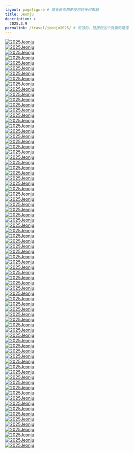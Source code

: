 ```yaml
---
layout: pagefigure # 或者是你想要使用的任何布局
title: Jeonju
description: >
  2025.3.9
permalink: /travel/jeonju2025/ # 可选的，链接到这个页面的路径
---
```


<div class="figure-grid">
<div class="figure-grid-sizer"></div>
<div class="figure-grid-item">
        <a href="https://hobbyfigure.rayleigh-lin.top/2025Jeonju/_RAY2914.webp" data-lightbox="roadtrip" class="image-link">
        <img class="lozad" 
             data-src="https://hobbyfigure.rayleigh-lin.top/2025JeonjuC/_RAY2914.webp"
             alt="2025Jeonju"/>
        </a>
</div>
<div class="figure-grid-item">
        <a href="https://hobbyfigure.rayleigh-lin.top/2025Jeonju/_RAY2979.webp" data-lightbox="roadtrip" class="image-link">
        <img class="lozad" 
             data-src="https://hobbyfigure.rayleigh-lin.top/2025JeonjuC/_RAY2979.webp"
             alt="2025Jeonju"/>
        </a>
</div>
<div class="figure-grid-item">
        <a href="https://hobbyfigure.rayleigh-lin.top/2025Jeonju/_RAY2715.webp" data-lightbox="roadtrip" class="image-link">
        <img class="lozad" 
             data-src="https://hobbyfigure.rayleigh-lin.top/2025JeonjuC/_RAY2715.webp"
             alt="2025Jeonju"/>
        </a>
</div>
<div class="figure-grid-item">
        <a href="https://hobbyfigure.rayleigh-lin.top/2025Jeonju/_RAY2923.webp" data-lightbox="roadtrip" class="image-link">
        <img class="lozad" 
             data-src="https://hobbyfigure.rayleigh-lin.top/2025JeonjuC/_RAY2923.webp"
             alt="2025Jeonju"/>
        </a>
</div>
<div class="figure-grid-item">
        <a href="https://hobbyfigure.rayleigh-lin.top/2025Jeonju/_RAY2759.webp" data-lightbox="roadtrip" class="image-link">
        <img class="lozad" 
             data-src="https://hobbyfigure.rayleigh-lin.top/2025JeonjuC/_RAY2759.webp"
             alt="2025Jeonju"/>
        </a>
</div>
<div class="figure-grid-item">
        <a href="https://hobbyfigure.rayleigh-lin.top/2025Jeonju/_RAY3164.webp" data-lightbox="roadtrip" class="image-link">
        <img class="lozad" 
             data-src="https://hobbyfigure.rayleigh-lin.top/2025JeonjuC/_RAY3164.webp"
             alt="2025Jeonju"/>
        </a>
</div>
<div class="figure-grid-item">
        <a href="https://hobbyfigure.rayleigh-lin.top/2025Jeonju/_RAY3021.webp" data-lightbox="roadtrip" class="image-link">
        <img class="lozad" 
             data-src="https://hobbyfigure.rayleigh-lin.top/2025JeonjuC/_RAY3021.webp"
             alt="2025Jeonju"/>
        </a>
</div>
<div class="figure-grid-item">
        <a href="https://hobbyfigure.rayleigh-lin.top/2025Jeonju/_RAY2919.webp" data-lightbox="roadtrip" class="image-link">
        <img class="lozad" 
             data-src="https://hobbyfigure.rayleigh-lin.top/2025JeonjuC/_RAY2919.webp"
             alt="2025Jeonju"/>
        </a>
</div>
<div class="figure-grid-item">
        <a href="https://hobbyfigure.rayleigh-lin.top/2025Jeonju/_RAY3037.webp" data-lightbox="roadtrip" class="image-link">
        <img class="lozad" 
             data-src="https://hobbyfigure.rayleigh-lin.top/2025JeonjuC/_RAY3037.webp"
             alt="2025Jeonju"/>
        </a>
</div>
<div class="figure-grid-item">
        <a href="https://hobbyfigure.rayleigh-lin.top/2025Jeonju/_RAY2714.webp" data-lightbox="roadtrip" class="image-link">
        <img class="lozad" 
             data-src="https://hobbyfigure.rayleigh-lin.top/2025JeonjuC/_RAY2714.webp"
             alt="2025Jeonju"/>
        </a>
</div>
<div class="figure-grid-item">
        <a href="https://hobbyfigure.rayleigh-lin.top/2025Jeonju/_RAY3113.webp" data-lightbox="roadtrip" class="image-link">
        <img class="lozad" 
             data-src="https://hobbyfigure.rayleigh-lin.top/2025JeonjuC/_RAY3113.webp"
             alt="2025Jeonju"/>
        </a>
</div>
<div class="figure-grid-item">
        <a href="https://hobbyfigure.rayleigh-lin.top/2025Jeonju/_RAY2796.webp" data-lightbox="roadtrip" class="image-link">
        <img class="lozad" 
             data-src="https://hobbyfigure.rayleigh-lin.top/2025JeonjuC/_RAY2796.webp"
             alt="2025Jeonju"/>
        </a>
</div>
<div class="figure-grid-item">
        <a href="https://hobbyfigure.rayleigh-lin.top/2025Jeonju/_RAY2846.webp" data-lightbox="roadtrip" class="image-link">
        <img class="lozad" 
             data-src="https://hobbyfigure.rayleigh-lin.top/2025JeonjuC/_RAY2846.webp"
             alt="2025Jeonju"/>
        </a>
</div>
<div class="figure-grid-item">
        <a href="https://hobbyfigure.rayleigh-lin.top/2025Jeonju/_RAY2954.webp" data-lightbox="roadtrip" class="image-link">
        <img class="lozad" 
             data-src="https://hobbyfigure.rayleigh-lin.top/2025JeonjuC/_RAY2954.webp"
             alt="2025Jeonju"/>
        </a>
</div>
<div class="figure-grid-item">
        <a href="https://hobbyfigure.rayleigh-lin.top/2025Jeonju/_RAY2764.webp" data-lightbox="roadtrip" class="image-link">
        <img class="lozad" 
             data-src="https://hobbyfigure.rayleigh-lin.top/2025JeonjuC/_RAY2764.webp"
             alt="2025Jeonju"/>
        </a>
</div>
<div class="figure-grid-item">
        <a href="https://hobbyfigure.rayleigh-lin.top/2025Jeonju/_RAY2699.webp" data-lightbox="roadtrip" class="image-link">
        <img class="lozad" 
             data-src="https://hobbyfigure.rayleigh-lin.top/2025JeonjuC/_RAY2699.webp"
             alt="2025Jeonju"/>
        </a>
</div>
<div class="figure-grid-item">
        <a href="https://hobbyfigure.rayleigh-lin.top/2025Jeonju/_RAY2733.webp" data-lightbox="roadtrip" class="image-link">
        <img class="lozad" 
             data-src="https://hobbyfigure.rayleigh-lin.top/2025JeonjuC/_RAY2733.webp"
             alt="2025Jeonju"/>
        </a>
</div>
<div class="figure-grid-item">
        <a href="https://hobbyfigure.rayleigh-lin.top/2025Jeonju/_RAY3067.webp" data-lightbox="roadtrip" class="image-link">
        <img class="lozad" 
             data-src="https://hobbyfigure.rayleigh-lin.top/2025JeonjuC/_RAY3067.webp"
             alt="2025Jeonju"/>
        </a>
</div>
<div class="figure-grid-item">
        <a href="https://hobbyfigure.rayleigh-lin.top/2025Jeonju/_RAY2861.webp" data-lightbox="roadtrip" class="image-link">
        <img class="lozad" 
             data-src="https://hobbyfigure.rayleigh-lin.top/2025JeonjuC/_RAY2861.webp"
             alt="2025Jeonju"/>
        </a>
</div>
<div class="figure-grid-item">
        <a href="https://hobbyfigure.rayleigh-lin.top/2025Jeonju/_RAY2932.webp" data-lightbox="roadtrip" class="image-link">
        <img class="lozad" 
             data-src="https://hobbyfigure.rayleigh-lin.top/2025JeonjuC/_RAY2932.webp"
             alt="2025Jeonju"/>
        </a>
</div>
<div class="figure-grid-item">
        <a href="https://hobbyfigure.rayleigh-lin.top/2025Jeonju/_RAY2857.webp" data-lightbox="roadtrip" class="image-link">
        <img class="lozad" 
             data-src="https://hobbyfigure.rayleigh-lin.top/2025JeonjuC/_RAY2857.webp"
             alt="2025Jeonju"/>
        </a>
</div>
<div class="figure-grid-item">
        <a href="https://hobbyfigure.rayleigh-lin.top/2025Jeonju/_RAY2683.webp" data-lightbox="roadtrip" class="image-link">
        <img class="lozad" 
             data-src="https://hobbyfigure.rayleigh-lin.top/2025JeonjuC/_RAY2683.webp"
             alt="2025Jeonju"/>
        </a>
</div>
<div class="figure-grid-item">
        <a href="https://hobbyfigure.rayleigh-lin.top/2025Jeonju/_RAY2841.webp" data-lightbox="roadtrip" class="image-link">
        <img class="lozad" 
             data-src="https://hobbyfigure.rayleigh-lin.top/2025JeonjuC/_RAY2841.webp"
             alt="2025Jeonju"/>
        </a>
</div>
<div class="figure-grid-item">
        <a href="https://hobbyfigure.rayleigh-lin.top/2025Jeonju/_RAY3180.webp" data-lightbox="roadtrip" class="image-link">
        <img class="lozad" 
             data-src="https://hobbyfigure.rayleigh-lin.top/2025JeonjuC/_RAY3180.webp"
             alt="2025Jeonju"/>
        </a>
</div>
<div class="figure-grid-item">
        <a href="https://hobbyfigure.rayleigh-lin.top/2025Jeonju/_RAY2744.webp" data-lightbox="roadtrip" class="image-link">
        <img class="lozad" 
             data-src="https://hobbyfigure.rayleigh-lin.top/2025JeonjuC/_RAY2744.webp"
             alt="2025Jeonju"/>
        </a>
</div>
<div class="figure-grid-item">
        <a href="https://hobbyfigure.rayleigh-lin.top/2025Jeonju/_RAY2969.webp" data-lightbox="roadtrip" class="image-link">
        <img class="lozad" 
             data-src="https://hobbyfigure.rayleigh-lin.top/2025JeonjuC/_RAY2969.webp"
             alt="2025Jeonju"/>
        </a>
</div>
<div class="figure-grid-item">
        <a href="https://hobbyfigure.rayleigh-lin.top/2025Jeonju/_RAY3046.webp" data-lightbox="roadtrip" class="image-link">
        <img class="lozad" 
             data-src="https://hobbyfigure.rayleigh-lin.top/2025JeonjuC/_RAY3046.webp"
             alt="2025Jeonju"/>
        </a>
</div>
<div class="figure-grid-item">
        <a href="https://hobbyfigure.rayleigh-lin.top/2025Jeonju/_RAY2817.webp" data-lightbox="roadtrip" class="image-link">
        <img class="lozad" 
             data-src="https://hobbyfigure.rayleigh-lin.top/2025JeonjuC/_RAY2817.webp"
             alt="2025Jeonju"/>
        </a>
</div>
<div class="figure-grid-item">
        <a href="https://hobbyfigure.rayleigh-lin.top/2025Jeonju/_RAY3178.webp" data-lightbox="roadtrip" class="image-link">
        <img class="lozad" 
             data-src="https://hobbyfigure.rayleigh-lin.top/2025JeonjuC/_RAY3178.webp"
             alt="2025Jeonju"/>
        </a>
</div>
<div class="figure-grid-item">
        <a href="https://hobbyfigure.rayleigh-lin.top/2025Jeonju/_RAY2724.webp" data-lightbox="roadtrip" class="image-link">
        <img class="lozad" 
             data-src="https://hobbyfigure.rayleigh-lin.top/2025JeonjuC/_RAY2724.webp"
             alt="2025Jeonju"/>
        </a>
</div>
<div class="figure-grid-item">
        <a href="https://hobbyfigure.rayleigh-lin.top/2025Jeonju/_RAY3070.webp" data-lightbox="roadtrip" class="image-link">
        <img class="lozad" 
             data-src="https://hobbyfigure.rayleigh-lin.top/2025JeonjuC/_RAY3070.webp"
             alt="2025Jeonju"/>
        </a>
</div>
<div class="figure-grid-item">
        <a href="https://hobbyfigure.rayleigh-lin.top/2025Jeonju/_RAY2732.webp" data-lightbox="roadtrip" class="image-link">
        <img class="lozad" 
             data-src="https://hobbyfigure.rayleigh-lin.top/2025JeonjuC/_RAY2732.webp"
             alt="2025Jeonju"/>
        </a>
</div>
<div class="figure-grid-item">
        <a href="https://hobbyfigure.rayleigh-lin.top/2025Jeonju/_RAY3066.webp" data-lightbox="roadtrip" class="image-link">
        <img class="lozad" 
             data-src="https://hobbyfigure.rayleigh-lin.top/2025JeonjuC/_RAY3066.webp"
             alt="2025Jeonju"/>
        </a>
</div>
<div class="figure-grid-item">
        <a href="https://hobbyfigure.rayleigh-lin.top/2025Jeonju/_RAY2822.webp" data-lightbox="roadtrip" class="image-link">
        <img class="lozad" 
             data-src="https://hobbyfigure.rayleigh-lin.top/2025JeonjuC/_RAY2822.webp"
             alt="2025Jeonju"/>
        </a>
</div>
<div class="figure-grid-item">
        <a href="https://hobbyfigure.rayleigh-lin.top/2025Jeonju/_RAY2926.webp" data-lightbox="roadtrip" class="image-link">
        <img class="lozad" 
             data-src="https://hobbyfigure.rayleigh-lin.top/2025JeonjuC/_RAY2926.webp"
             alt="2025Jeonju"/>
        </a>
</div>
<div class="figure-grid-item">
        <a href="https://hobbyfigure.rayleigh-lin.top/2025Jeonju/_RAY2859.webp" data-lightbox="roadtrip" class="image-link">
        <img class="lozad" 
             data-src="https://hobbyfigure.rayleigh-lin.top/2025JeonjuC/_RAY2859.webp"
             alt="2025Jeonju"/>
        </a>
</div>
<div class="figure-grid-item">
        <a href="https://hobbyfigure.rayleigh-lin.top/2025Jeonju/_RAY3032.webp" data-lightbox="roadtrip" class="image-link">
        <img class="lozad" 
             data-src="https://hobbyfigure.rayleigh-lin.top/2025JeonjuC/_RAY3032.webp"
             alt="2025Jeonju"/>
        </a>
</div>
<div class="figure-grid-item">
        <a href="https://hobbyfigure.rayleigh-lin.top/2025Jeonju/_RAY2711.webp" data-lightbox="roadtrip" class="image-link">
        <img class="lozad" 
             data-src="https://hobbyfigure.rayleigh-lin.top/2025JeonjuC/_RAY2711.webp"
             alt="2025Jeonju"/>
        </a>
</div>
<div class="figure-grid-item">
        <a href="https://hobbyfigure.rayleigh-lin.top/2025Jeonju/_RAY3116.webp" data-lightbox="roadtrip" class="image-link">
        <img class="lozad" 
             data-src="https://hobbyfigure.rayleigh-lin.top/2025JeonjuC/_RAY3116.webp"
             alt="2025Jeonju"/>
        </a>
</div>
<div class="figure-grid-item">
        <a href="https://hobbyfigure.rayleigh-lin.top/2025Jeonju/_RAY2681.webp" data-lightbox="roadtrip" class="image-link">
        <img class="lozad" 
             data-src="https://hobbyfigure.rayleigh-lin.top/2025JeonjuC/_RAY2681.webp"
             alt="2025Jeonju"/>
        </a>
</div>
<div class="figure-grid-item">
        <a href="https://hobbyfigure.rayleigh-lin.top/2025Jeonju/_RAY3091.webp" data-lightbox="roadtrip" class="image-link">
        <img class="lozad" 
             data-src="https://hobbyfigure.rayleigh-lin.top/2025JeonjuC/_RAY3091.webp"
             alt="2025Jeonju"/>
        </a>
</div>
<div class="figure-grid-item">
        <a href="https://hobbyfigure.rayleigh-lin.top/2025Jeonju/_RAY2680.webp" data-lightbox="roadtrip" class="image-link">
        <img class="lozad" 
             data-src="https://hobbyfigure.rayleigh-lin.top/2025JeonjuC/_RAY2680.webp"
             alt="2025Jeonju"/>
        </a>
</div>
<div class="figure-grid-item">
        <a href="https://hobbyfigure.rayleigh-lin.top/2025Jeonju/_RAY2907.webp" data-lightbox="roadtrip" class="image-link">
        <img class="lozad" 
             data-src="https://hobbyfigure.rayleigh-lin.top/2025JeonjuC/_RAY2907.webp"
             alt="2025Jeonju"/>
        </a>
</div>
<div class="figure-grid-item">
        <a href="https://hobbyfigure.rayleigh-lin.top/2025Jeonju/_RAY2881.webp" data-lightbox="roadtrip" class="image-link">
        <img class="lozad" 
             data-src="https://hobbyfigure.rayleigh-lin.top/2025JeonjuC/_RAY2881.webp"
             alt="2025Jeonju"/>
        </a>
</div>
<div class="figure-grid-item">
        <a href="https://hobbyfigure.rayleigh-lin.top/2025Jeonju/_RAY2897.webp" data-lightbox="roadtrip" class="image-link">
        <img class="lozad" 
             data-src="https://hobbyfigure.rayleigh-lin.top/2025JeonjuC/_RAY2897.webp"
             alt="2025Jeonju"/>
        </a>
</div>
<div class="figure-grid-item">
        <a href="https://hobbyfigure.rayleigh-lin.top/2025Jeonju/_RAY3033.webp" data-lightbox="roadtrip" class="image-link">
        <img class="lozad" 
             data-src="https://hobbyfigure.rayleigh-lin.top/2025JeonjuC/_RAY3033.webp"
             alt="2025Jeonju"/>
        </a>
</div>
<div class="figure-grid-item">
        <a href="https://hobbyfigure.rayleigh-lin.top/2025Jeonju/_RAY3160.webp" data-lightbox="roadtrip" class="image-link">
        <img class="lozad" 
             data-src="https://hobbyfigure.rayleigh-lin.top/2025JeonjuC/_RAY3160.webp"
             alt="2025Jeonju"/>
        </a>
</div>
<div class="figure-grid-item">
        <a href="https://hobbyfigure.rayleigh-lin.top/2025Jeonju/_RAY3009.webp" data-lightbox="roadtrip" class="image-link">
        <img class="lozad" 
             data-src="https://hobbyfigure.rayleigh-lin.top/2025JeonjuC/_RAY3009.webp"
             alt="2025Jeonju"/>
        </a>
</div>
<div class="figure-grid-item">
        <a href="https://hobbyfigure.rayleigh-lin.top/2025Jeonju/_RAY2927.webp" data-lightbox="roadtrip" class="image-link">
        <img class="lozad" 
             data-src="https://hobbyfigure.rayleigh-lin.top/2025JeonjuC/_RAY2927.webp"
             alt="2025Jeonju"/>
        </a>
</div>
<div class="figure-grid-item">
        <a href="https://hobbyfigure.rayleigh-lin.top/2025Jeonju/_RAY2874.webp" data-lightbox="roadtrip" class="image-link">
        <img class="lozad" 
             data-src="https://hobbyfigure.rayleigh-lin.top/2025JeonjuC/_RAY2874.webp"
             alt="2025Jeonju"/>
        </a>
</div>
<div class="figure-grid-item">
        <a href="https://hobbyfigure.rayleigh-lin.top/2025Jeonju/_RAY3048.webp" data-lightbox="roadtrip" class="image-link">
        <img class="lozad" 
             data-src="https://hobbyfigure.rayleigh-lin.top/2025JeonjuC/_RAY3048.webp"
             alt="2025Jeonju"/>
        </a>
</div>
<div class="figure-grid-item">
        <a href="https://hobbyfigure.rayleigh-lin.top/2025Jeonju/_RAY2966.webp" data-lightbox="roadtrip" class="image-link">
        <img class="lozad" 
             data-src="https://hobbyfigure.rayleigh-lin.top/2025JeonjuC/_RAY2966.webp"
             alt="2025Jeonju"/>
        </a>
</div>
<div class="figure-grid-item">
        <a href="https://hobbyfigure.rayleigh-lin.top/2025Jeonju/_RAY3043.webp" data-lightbox="roadtrip" class="image-link">
        <img class="lozad" 
             data-src="https://hobbyfigure.rayleigh-lin.top/2025JeonjuC/_RAY3043.webp"
             alt="2025Jeonju"/>
        </a>
</div>
<div class="figure-grid-item">
        <a href="https://hobbyfigure.rayleigh-lin.top/2025Jeonju/_RAY3002.webp" data-lightbox="roadtrip" class="image-link">
        <img class="lozad" 
             data-src="https://hobbyfigure.rayleigh-lin.top/2025JeonjuC/_RAY3002.webp"
             alt="2025Jeonju"/>
        </a>
</div>
<div class="figure-grid-item">
        <a href="https://hobbyfigure.rayleigh-lin.top/2025Jeonju/_RAY2701.webp" data-lightbox="roadtrip" class="image-link">
        <img class="lozad" 
             data-src="https://hobbyfigure.rayleigh-lin.top/2025JeonjuC/_RAY2701.webp"
             alt="2025Jeonju"/>
        </a>
</div>
<div class="figure-grid-item">
        <a href="https://hobbyfigure.rayleigh-lin.top/2025Jeonju/_RAY3055.webp" data-lightbox="roadtrip" class="image-link">
        <img class="lozad" 
             data-src="https://hobbyfigure.rayleigh-lin.top/2025JeonjuC/_RAY3055.webp"
             alt="2025Jeonju"/>
        </a>
</div>
<div class="figure-grid-item">
        <a href="https://hobbyfigure.rayleigh-lin.top/2025Jeonju/_RAY2994.webp" data-lightbox="roadtrip" class="image-link">
        <img class="lozad" 
             data-src="https://hobbyfigure.rayleigh-lin.top/2025JeonjuC/_RAY2994.webp"
             alt="2025Jeonju"/>
        </a>
</div>
<div class="figure-grid-item">
        <a href="https://hobbyfigure.rayleigh-lin.top/2025Jeonju/_RAY2795.webp" data-lightbox="roadtrip" class="image-link">
        <img class="lozad" 
             data-src="https://hobbyfigure.rayleigh-lin.top/2025JeonjuC/_RAY2795.webp"
             alt="2025Jeonju"/>
        </a>
</div>
<div class="figure-grid-item">
        <a href="https://hobbyfigure.rayleigh-lin.top/2025Jeonju/_RAY2845.webp" data-lightbox="roadtrip" class="image-link">
        <img class="lozad" 
             data-src="https://hobbyfigure.rayleigh-lin.top/2025JeonjuC/_RAY2845.webp"
             alt="2025Jeonju"/>
        </a>
</div>
<div class="figure-grid-item">
        <a href="https://hobbyfigure.rayleigh-lin.top/2025Jeonju/_RAY3079.webp" data-lightbox="roadtrip" class="image-link">
        <img class="lozad" 
             data-src="https://hobbyfigure.rayleigh-lin.top/2025JeonjuC/_RAY3079.webp"
             alt="2025Jeonju"/>
        </a>
</div>
<div class="figure-grid-item">
        <a href="https://hobbyfigure.rayleigh-lin.top/2025Jeonju/_RAY2687.webp" data-lightbox="roadtrip" class="image-link">
        <img class="lozad" 
             data-src="https://hobbyfigure.rayleigh-lin.top/2025JeonjuC/_RAY2687.webp"
             alt="2025Jeonju"/>
        </a>
</div>
<div class="figure-grid-item">
        <a href="https://hobbyfigure.rayleigh-lin.top/2025Jeonju/_RAY2812.webp" data-lightbox="roadtrip" class="image-link">
        <img class="lozad" 
             data-src="https://hobbyfigure.rayleigh-lin.top/2025JeonjuC/_RAY2812.webp"
             alt="2025Jeonju"/>
        </a>
</div>
<div class="figure-grid-item">
        <a href="https://hobbyfigure.rayleigh-lin.top/2025Jeonju/_RAY2916.webp" data-lightbox="roadtrip" class="image-link">
        <img class="lozad" 
             data-src="https://hobbyfigure.rayleigh-lin.top/2025JeonjuC/_RAY2916.webp"
             alt="2025Jeonju"/>
        </a>
</div>
<div class="figure-grid-item">
        <a href="https://hobbyfigure.rayleigh-lin.top/2025Jeonju/_RAY2961.webp" data-lightbox="roadtrip" class="image-link">
        <img class="lozad" 
             data-src="https://hobbyfigure.rayleigh-lin.top/2025JeonjuC/_RAY2961.webp"
             alt="2025Jeonju"/>
        </a>
</div>
<div class="figure-grid-item">
        <a href="https://hobbyfigure.rayleigh-lin.top/2025Jeonju/_RAY2936.webp" data-lightbox="roadtrip" class="image-link">
        <img class="lozad" 
             data-src="https://hobbyfigure.rayleigh-lin.top/2025JeonjuC/_RAY2936.webp"
             alt="2025Jeonju"/>
        </a>
</div>
<div class="figure-grid-item">
        <a href="https://hobbyfigure.rayleigh-lin.top/2025Jeonju/_RAY2832.webp" data-lightbox="roadtrip" class="image-link">
        <img class="lozad" 
             data-src="https://hobbyfigure.rayleigh-lin.top/2025JeonjuC/_RAY2832.webp"
             alt="2025Jeonju"/>
        </a>
</div>
<div class="figure-grid-item">
        <a href="https://hobbyfigure.rayleigh-lin.top/2025Jeonju/_RAY3059.webp" data-lightbox="roadtrip" class="image-link">
        <img class="lozad" 
             data-src="https://hobbyfigure.rayleigh-lin.top/2025JeonjuC/_RAY3059.webp"
             alt="2025Jeonju"/>
        </a>
</div>
<div class="figure-grid-item">
        <a href="https://hobbyfigure.rayleigh-lin.top/2025Jeonju/_RAY3022.webp" data-lightbox="roadtrip" class="image-link">
        <img class="lozad" 
             data-src="https://hobbyfigure.rayleigh-lin.top/2025JeonjuC/_RAY3022.webp"
             alt="2025Jeonju"/>
        </a>
</div>
<div class="figure-grid-item">
        <a href="https://hobbyfigure.rayleigh-lin.top/2025Jeonju/_RAY3063.webp" data-lightbox="roadtrip" class="image-link">
        <img class="lozad" 
             data-src="https://hobbyfigure.rayleigh-lin.top/2025JeonjuC/_RAY3063.webp"
             alt="2025Jeonju"/>
        </a>
</div>
<div class="figure-grid-item">
        <a href="https://hobbyfigure.rayleigh-lin.top/2025Jeonju/_RAY2761.webp" data-lightbox="roadtrip" class="image-link">
        <img class="lozad" 
             data-src="https://hobbyfigure.rayleigh-lin.top/2025JeonjuC/_RAY2761.webp"
             alt="2025Jeonju"/>
        </a>
</div>
<div class="figure-grid-item">
        <a href="https://hobbyfigure.rayleigh-lin.top/2025Jeonju/_RAY3127.webp" data-lightbox="roadtrip" class="image-link">
        <img class="lozad" 
             data-src="https://hobbyfigure.rayleigh-lin.top/2025JeonjuC/_RAY3127.webp"
             alt="2025Jeonju"/>
        </a>
</div>
<div class="figure-grid-item">
        <a href="https://hobbyfigure.rayleigh-lin.top/2025Jeonju/_RAY3028-HDR.webp" data-lightbox="roadtrip" class="image-link">
        <img class="lozad" 
             data-src="https://hobbyfigure.rayleigh-lin.top/2025JeonjuC/_RAY3028-HDR.webp"
             alt="2025Jeonju"/>
        </a>
</div>
<div class="figure-grid-item">
        <a href="https://hobbyfigure.rayleigh-lin.top/2025Jeonju/_RAY2809.webp" data-lightbox="roadtrip" class="image-link">
        <img class="lozad" 
             data-src="https://hobbyfigure.rayleigh-lin.top/2025JeonjuC/_RAY2809.webp"
             alt="2025Jeonju"/>
        </a>
</div>
<div class="figure-grid-item">
        <a href="https://hobbyfigure.rayleigh-lin.top/2025Jeonju/_RAY2976.webp" data-lightbox="roadtrip" class="image-link">
        <img class="lozad" 
             data-src="https://hobbyfigure.rayleigh-lin.top/2025JeonjuC/_RAY2976.webp"
             alt="2025Jeonju"/>
        </a>
</div>
<div class="figure-grid-item">
        <a href="https://hobbyfigure.rayleigh-lin.top/2025Jeonju/_RAY2872.webp" data-lightbox="roadtrip" class="image-link">
        <img class="lozad" 
             data-src="https://hobbyfigure.rayleigh-lin.top/2025JeonjuC/_RAY2872.webp"
             alt="2025Jeonju"/>
        </a>
</div>
<div class="figure-grid-item">
        <a href="https://hobbyfigure.rayleigh-lin.top/2025Jeonju/_RAY2825.webp" data-lightbox="roadtrip" class="image-link">
        <img class="lozad" 
             data-src="https://hobbyfigure.rayleigh-lin.top/2025JeonjuC/_RAY2825.webp"
             alt="2025Jeonju"/>
        </a>
</div>
<div class="figure-grid-item">
        <a href="https://hobbyfigure.rayleigh-lin.top/2025Jeonju/_RAY2852.webp" data-lightbox="roadtrip" class="image-link">
        <img class="lozad" 
             data-src="https://hobbyfigure.rayleigh-lin.top/2025JeonjuC/_RAY2852.webp"
             alt="2025Jeonju"/>
        </a>
</div>
<div class="figure-grid-item">
        <a href="https://hobbyfigure.rayleigh-lin.top/2025Jeonju/_RAY2813.webp" data-lightbox="roadtrip" class="image-link">
        <img class="lozad" 
             data-src="https://hobbyfigure.rayleigh-lin.top/2025JeonjuC/_RAY2813.webp"
             alt="2025Jeonju"/>
        </a>
</div>
</div>